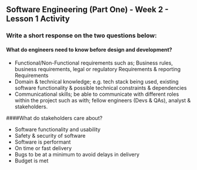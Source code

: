 ## Software Engineering (Part One) - Week 2 - Lesson 1 Activity

### Write a short response on the two questions below:

#### What do engineers need to know before design and development?

* Functional/Non-Functional requirements such as;  Business rules, business requirements, legal or regulatory Requirements & reporting Requirements
* Domain & technical knowledge; e.g. tech stack being used, existing software functionality & possible technical constraints & dependencies
* Communicational skills; be able to communicate with different roles within the project such as with; fellow engineers (Devs & QAs), analyst & stakeholders.

####What do stakeholders care about?

* Software functionality and usability
* Safety & security of software
* Software is performant
* On time or fast delivery
* Bugs to be at a minimum to avoid delays in delivery
* Budget is met
